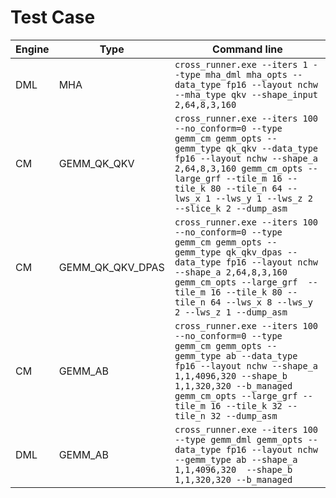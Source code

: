 # Test Case
|Engine| Type|Command line|
|----|---|---|
|DML|MHA|`cross_runner.exe --iters 1 --type mha_dml mha_opts --data_type fp16 --layout nchw --mha_type qkv --shape_input 2,64,8,3,160`|
|CM|GEMM_QK_QKV|`cross_runner.exe --iters 100 --no_conform=0 --type gemm_cm gemm_opts --gemm_type qk_qkv --data_type fp16 --layout nchw --shape_a 2,64,8,3,160 gemm_cm_opts --large_grf --tile_m 16 --tile_k 80 --tile_n 64 --lws_x 1 --lws_y 1 --lws_z 2 --slice_k 2 --dump_asm`|
|CM|GEMM_QK_QKV_DPAS|`cross_runner.exe --iters 100 --no_conform=0 --type gemm_cm gemm_opts --gemm_type qk_qkv_dpas --data_type fp16 --layout nchw --shape_a 2,64,8,3,160 gemm_cm_opts --large_grf  --tile_m 16 --tile_k 80 --tile_n 64 --lws_x 8 --lws_y 2 --lws_z 1 --dump_asm`|
|CM|GEMM_AB| `cross_runner.exe --iters 100 --no_conform=0 --type gemm_cm gemm_opts --gemm_type ab --data_type fp16 --layout nchw --shape_a 1,1,4096,320 --shape_b 1,1,320,320 --b_managed gemm_cm_opts --large_grf --tile_m 16 --tile_k 32 --tile_n 32 --dump_asm`|
|DML|GEMM_AB| `cross_runner.exe --iters 100 --type gemm_dml gemm_opts --data_type fp16 --layout nchw --gemm_type ab --shape_a 1,1,4096,320  --shape_b 1,1,320,320 --b_managed`|